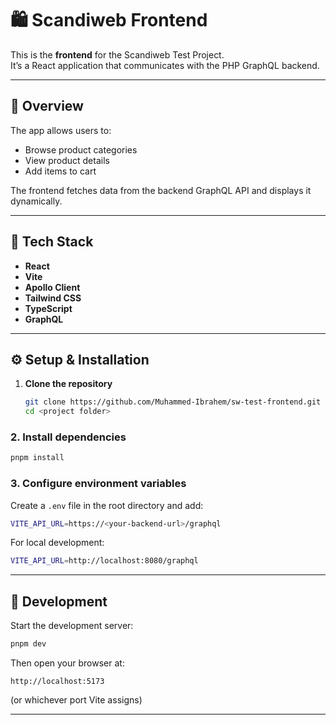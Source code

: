 # 🛍️ Scandiweb Frontend

This is the **frontend** for the Scandiweb Test Project.  
It’s a React application that communicates with the PHP GraphQL backend.

---

## 🚀 Overview

The app allows users to:

- Browse product categories
- View product details
- Add items to cart

The frontend fetches data from the backend GraphQL API and displays it dynamically.

---

## 🧩 Tech Stack

- **React**
- **Vite**
- **Apollo Client**
- **Tailwind CSS**
- **TypeScript**
- **GraphQL**

---

## ⚙️ Setup & Installation

1. **Clone the repository**
   ```bash
   git clone https://github.com/Muhammed-Ibrahem/sw-test-frontend.git
   cd <project folder>
   ```

### 2. Install dependencies

```bash
pnpm install
```

### 3. Configure environment variables

Create a `.env` file in the root directory and add:

```bash
VITE_API_URL=https://<your-backend-url>/graphql
```

For local development:

```bash
VITE_API_URL=http://localhost:8080/graphql
```

---

## 🧠 Development

Start the development server:

```bash
pnpm dev
```

Then open your browser at:

```
http://localhost:5173
```

(or whichever port Vite assigns)

---
